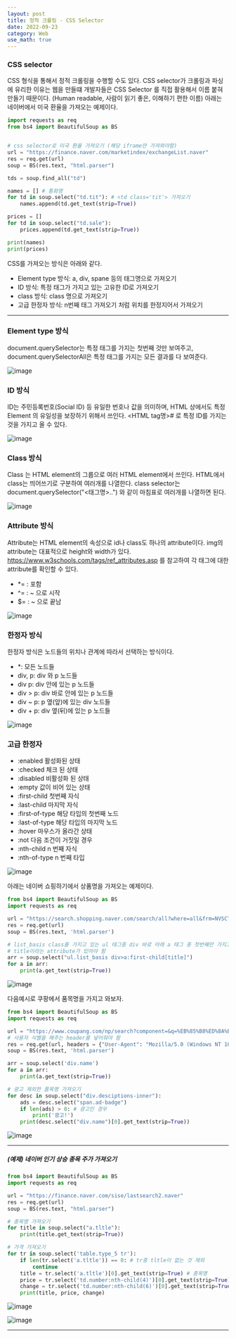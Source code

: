 ```yaml
---
layout: post
title: 정적 크롤링 - CSS Selector
date: 2022-09-23
category: Web
use_math: true
---
```


### CSS selector

CSS 형식을 통해서 정적 크롤링을 수행할 수도 있다. CSS selector가 크롤링과 파싱에 유리한 이유는 웹을 만들떄 개발자들은 CSS Selector 를 직접 활용해서 이름 붙혀 만들기 때문이다. (Human readable, 사람이 읽기 좋은, 이해하기 편한 이름) 아래는 네이버에서 미국 환율을 가져오는 예제이다. 

```python
import requests as req
from bs4 import BeautifulSoup as BS


# css selector로 미국 환율 가져오기 (해당 iframe만 가져와야함)
url = "https://finance.naver.com/marketindex/exchangeList.naver"
res = req.get(url)
soup = BS(res.text, "html.parser")

tds = soup.find_all("td")

names = [] # 통화명
for td in soup.select("td.tit"): # <td class='tit'> 가져오기
    names.append(td.get_text(strip=True))

prices = []
for td in soup.select("td.sale"):
    prices.append(td.get_text(strip=True))

print(names)
print(prices)
```

CSS를 가져오는 방식은 아래와 같다.

- Element type 방식: a, div, spane 등의 태그명으로 가져오기
- ID 방식: 특정 태그가 가지고 있는 고유한 ID로 가져오기
- class 방식: class 명으로 가져오기
- 고급 한정자 방식: n번째 <a> 태그 가져오기 처럼 위치를 한정지어서 가져오기


---

### Element type 방식

document.querySelector는 특정 태그를 가지는 첫번째 것만 보여주고, document.querySelectorAll은 특정 태그를 가지는 모든 결과를 다 보여준다. 

![image](https://user-images.githubusercontent.com/61526722/193189035-c53b4e34-fbed-4fbb-a98b-79e37167396c.png)

### ID 방식

ID는 주민등록번호(Social ID) 등 유일한 번호나 값을 의미하며, HTML 상에서도 특정 Element 의 유일성을 보장하기 위해서 쓰인다. <HTML tag명>#<ID> 로 특정 ID를 가지는 것을 가지고 올 수 있다.

![image](https://user-images.githubusercontent.com/61526722/193189368-235f4a5e-a74b-4824-8f4f-eb9067a794ce.png)

### Class 방식

Class 는 HTML element의 그룹으로 여러 HTML element에서 쓰인다. HTML에서 class는 띄어쓰기로 구분하여 여러개를 나열한다. class selector는 document.querySelector("<태그명>.<class name1>.<class name2>") 와 같이 마침표로 여러개를 나열하면 된다. 

![image](https://user-images.githubusercontent.com/61526722/193189880-3d3d2bd3-f86d-4fc6-9982-2e8027a56e79.png)

### Attribute 방식

Attribute는 HTML element의 속성으로 id나 class도 하나의 attribute이다. img의 attribute는 대표적으로 height와 width가 있다. https://www.w3schools.com/tags/ref_attributes.asp 를 참고하여 각 태그에 대한 attribute를 확인할 수 있다.

- *= : 포함
- ^= : ~ 으로 시작
- $= : ~ 으로 끝남

![image](https://user-images.githubusercontent.com/61526722/193190377-60184672-3ae9-414f-83a5-dc21a66728d2.png)

### 한정자 방식

한정자 방식은 노드들의 위치나 관계에 따라서 선택하는 방식이다. 

- *: 모든 노드들
- div, p: div 와 p 노드들
- div p: div 안에 있는 p 노드들
- div > p: div 바로 안에 있는 p 노드들
- div ~ p: p 옆(앞)에 있는 div 노드들
- div + p: div 옆(뒤)에 있는 p 노드들


![image](https://user-images.githubusercontent.com/61526722/193190976-aff884a3-db99-43df-86e1-758a65298dc3.png)

### 고급 한정자 

- :enabled 활성화된 상태
- :checked 체크 된 상태
- :disabled 비활성화 된 상태
- :empty 값이 비어 있는 상태
- :first-child 첫번째 자식
- :last-child 마지막 자식
- :first-of-type 해당 타입의 첫번째 노드
- :last-of-type 해당 타입의 마지막 노드
- :hover 마우스가 올라간 상태
- :not 다음 조건이 거짓일 경우 
- :nth-child n 번째 자식
- :nth-of-type n 번째 타입

![image](https://user-images.githubusercontent.com/61526722/193192458-1e9daf15-b70b-4aff-b68e-bb5fbaac164b.png)

아래는 네이버 쇼핑하기에서 상품명을 가져오는 예제이다. 

```python
from bs4 import BeautifulSoup as BS
import requests as req

url = "https://search.shopping.naver.com/search/all?where=all&frm=NVSCTAB&query=%EC%95%84%EC%9D%B4%ED%8F%B0+14"
res = req.get(url)
soup = BS(res.text, 'html.parser')

# list_basis class를 가지고 있는 ul 태그중 div 바로 아래 a 태그 중 첫번째만 가지고 오기
# title이라는 attribute가 있어야 함
arr = soup.select("ul.list_basis div>a:first-child[title]")
for a in arr:
    print(a.get_text(strip=True))
```

![image](https://user-images.githubusercontent.com/61526722/193195822-4efc3ce0-8fbd-4d7d-8387-ed3f64f11fec.png)

다음예시로 쿠팡에서 품목명을 가지고 와보자.

```python
from bs4 import BeautifulSoup as BS
import requests as req

url = "https://www.coupang.com/np/search?component=&q=%EB%85%B8%ED%8A%B8%EB%B6%81&channel=user"
# 사용자 식별을 해주는 header를 넣어줘야 함
res = req.get(url, headers = {"User-Agent": "Mozilla/5.0 (Windows NT 10.0; Win64; x64) AppleWebKit/537.36 (KHTML, like Gecko) Chrome/105.0.0.0 Safari/537.36"})
soup = BS(res.text, 'html.parser')

arr = soup.select('div.name')
for a in arr:
    print(a.get_text(strip=True))

# 광고 제외한 품목명 가져오기
for desc in soup.select("div.desciptions-inner"):
    ads = desc.select("span.ad-badge")
    if len(ads) > 0: # 광고인 경우
        print('광고!')
    print(desc.select("div.name")[0].get_text(strip=True))
```

![image](https://user-images.githubusercontent.com/61526722/193196751-40c41956-8241-434d-b2e2-3ae8beb5cdd2.png)

---

##### (예제) 네이버 인기 상승 종목 주가 가져오기 

```python
from bs4 import BeautifulSoup as BS
import requests as req

url = "https://finance.naver.com/sise/lastsearch2.naver"
res = req.get(url)
soup = BS(res.text, "html.parser")

# 종목명 가져오기
for title in soup.select("a.tltle"):
    print(title.get_text(strip=True))

# 가격 가져오기
for tr in soup.select('table.type_5 tr'): 
    if len(tr.select('a.tltle')) == 0: # tr중 tltle이 없는 것 제외
        continue
    title = tr.select('a.tltle')[0].get_text(strip=True) # 종목명
    price = tr.select('td.number:nth-child(4)')[0].get_text(strip=True) # 현재가: tr에서 number class를 가지면서 4 번째 tr
    change = tr.select('td.number:nth-child(6)')[0].get_text(strip=True) # 등락율
    print(title, price, change)
```

![image](https://user-images.githubusercontent.com/61526722/193202180-0b7bda51-c98d-4b08-954d-10cfd4e8526f.png)

![image](https://user-images.githubusercontent.com/61526722/193200221-c4e419df-da2e-4f11-ab8e-c91dadbbc6c2.png)


---



